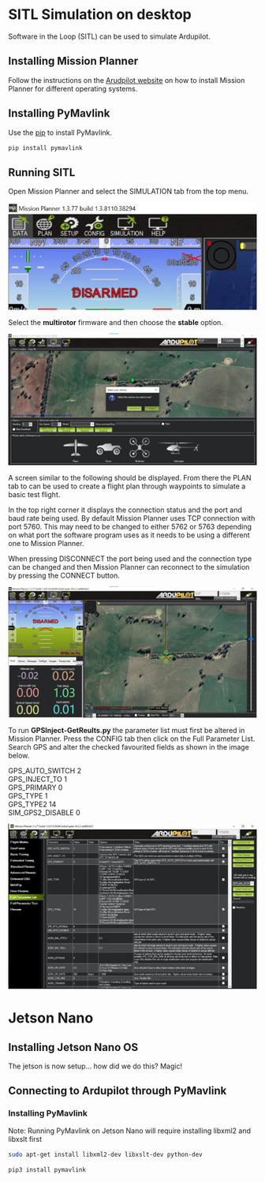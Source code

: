 # SITL Simulation on desktop

Software in the Loop (SITL) can be used to simulate Ardupilot.

## Installing Mission Planner

Follow the instructions on the [Arudpilot website](https://ardupilot.org/planner/docs/mission-planner-installation.html) on how to install Mission Planner for different operating systems.

## Installing PyMavlink

Use the [pip](https://pip.pypa.io/en/stable/) to install PyMavlink.

```bash
pip install pymavlink
```

## Running SITL

Open Mission Planner and select the SIMULATION tab from the top menu.

![select simulation](./images/missionPlannerSelectSimulation.jpg)

Select the **multirotor** firmware and then choose the **stable** option.

![select multirotor](./images/missionPlannerMultirotor.jpg)

A screen similar to the following should be displayed. From there the PLAN tab to can be used to create a flight plan through waypoints to simulate a basic test flight.

In the top right corner it displays the connection status and the port and baud rate being used. By default Mission Planner uses TCP connection with port 5760. This may need to be changed to either 5762 or 5763 depending on what port the software program uses as it needs to be using a different one to Mission Planner.

When pressing DISCONNECT the port being used and the connection type can be changed and then Mission Planner can reconnect to the simulation by pressing the CONNECT button.

![simulation main page](./images/missionPlannerData.jpg)

To run **GPSInject-GetReults.py** the parameter list must first be altered in Mission Planner. Press the CONFIG tab then click on the Full Parameter List. Search GPS and alter the checked favourited fields as shown in the image below.

GPS_AUTO_SWITCH 2  
GPS_INJECT_TO 1  
GPS_PRIMARY 0  
GPS_TYPE 1  
GPS_TYPE2 14  
SIM_GPS2_DISABLE 0

![parameters](./images/missionPlannerPreferences.jpg)

# Jetson Nano

## Installing Jetson Nano OS

The jetson is now setup... how did we do this? Magic!

## Connecting to Ardupilot through PyMavlink

### Installing PyMavlink

Note: Running PyMavlink on Jetson Nano will require installing libxml2 and libxslt first

```bash
sudo apt-get install libxml2-dev libxslt-dev python-dev
```

```bash
pip3 install pymavlink
```
